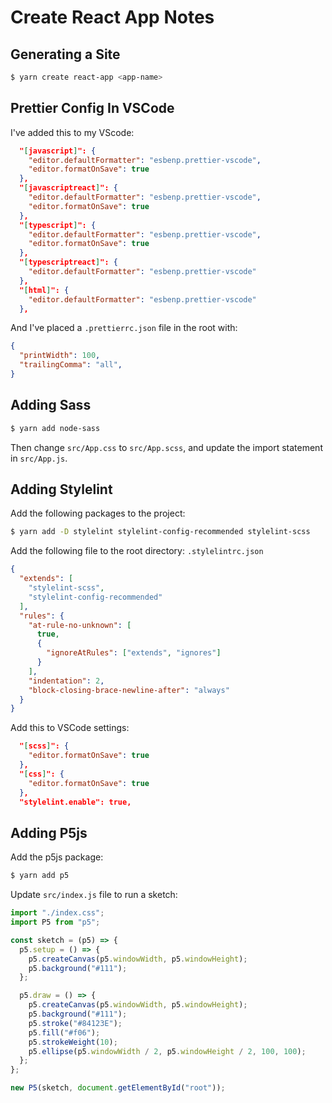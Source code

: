 # Create React App Notes

## Generating a Site

```bash
$ yarn create react-app <app-name>
```

## Prettier Config In VSCode

I've added this to my VScode:

```json
  "[javascript]": {
    "editor.defaultFormatter": "esbenp.prettier-vscode",
    "editor.formatOnSave": true
  },
  "[javascriptreact]": {
    "editor.defaultFormatter": "esbenp.prettier-vscode",
    "editor.formatOnSave": true
  },
  "[typescript]": {
    "editor.defaultFormatter": "esbenp.prettier-vscode",
    "editor.formatOnSave": true
  },
  "[typescriptreact]": {
    "editor.defaultFormatter": "esbenp.prettier-vscode"
  },
  "[html]": {
    "editor.defaultFormatter": "esbenp.prettier-vscode"
  },
```

And I've placed a `.prettierrc.json` file in the root with:

```json
{
  "printWidth": 100,
  "trailingComma": "all",
}
```

## Adding Sass

```bash
$ yarn add node-sass
```

Then change `src/App.css` to `src/App.scss`, and update the import statement in `src/App.js`.

## Adding Stylelint

Add the following packages to the project:

```bash
$ yarn add -D stylelint stylelint-config-recommended stylelint-scss
```

Add the following file to the root directory: `.stylelintrc.json`

```json
{
  "extends": [
    "stylelint-scss",
    "stylelint-config-recommended"
  ],
  "rules": {
    "at-rule-no-unknown": [
      true,
      {
        "ignoreAtRules": ["extends", "ignores"]
      }
    ],
    "indentation": 2,
    "block-closing-brace-newline-after": "always"
  }
}
```

Add this to VSCode settings:

```json
  "[scss]": {
    "editor.formatOnSave": true
  },
  "[css]": {
    "editor.formatOnSave": true
  },
  "stylelint.enable": true,
```

## Adding P5js

Add the p5js package:

```bash
$ yarn add p5
```

Update `src/index.js` file to run a sketch:

```javascript
import "./index.css";
import P5 from "p5";

const sketch = (p5) => {
  p5.setup = () => {
    p5.createCanvas(p5.windowWidth, p5.windowHeight);
    p5.background("#111");
  };

  p5.draw = () => {
    p5.createCanvas(p5.windowWidth, p5.windowHeight);
    p5.background("#111");
    p5.stroke("#84123E");
    p5.fill("#f06");
    p5.strokeWeight(10);
    p5.ellipse(p5.windowWidth / 2, p5.windowHeight / 2, 100, 100);
  };
};

new P5(sketch, document.getElementById("root"));
```
